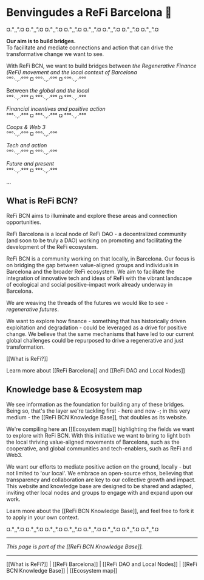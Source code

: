 # Benvingudes a ReFi Barcelona 🌱

¤.°¸¸°.¤ ¤.°¸¸°.¤ ¤.°¸¸°.¤ ¤.°¸¸°.¤ ¤.°¸¸°.¤ ¤.°¸¸°.¤ ¤.°¸¸°.¤ ¤.°¸¸°.¤

**Our aim is to build bridges.**  
To facilitate and mediate connections and action that can drive the transformative change we want to see.

With ReFi BCN, we want to build bridges between *the Regenerative Finance (ReFi) movement and the local context of Barcelona*  
°°°·.¸.·°°° ¤ °°°·.¸.·°°° ¤ °°°·.¸.·°°°  

Between *the global and the local*  
°°°·.¸.·°°° ¤ °°°·.¸.·°°° ¤ °°°·.¸.·°°°  

*Financial incentives and positive action*  
°°°·.¸.·°°° ¤ °°°·.¸.·°°° ¤ °°°·.¸.·°°°  

*Coops & Web 3*  
°°°·.¸.·°°° ¤ °°°·.¸.·°°°

*Tech and action*  
°°°·.¸.·°°° ¤ °°°·.¸.·°°° 

*Future and present*  
°°°·.¸.·°°° ¤ °°°·.¸.·°°° 

...

## What is ReFi BCN?

ReFi BCN aims to illuminate and explore these areas and connection opportunities.

ReFi Barcelona is a local node of ReFi DAO - a decentralized community (and soon to be truly a DAO) working on promoting and facilitating the development of the ReFi ecosystem.

ReFi BCN is a community working on that locally, in Barcelona. Our focus is on bridging the gap between value-aligned groups and individuals in Barcelona and the broader ReFi ecosystem. We aim to facilitate the integration of innovative tech and ideas of ReFi with the vibrant landscape of ecological and social positive-impact work already underway in Barcelona. 

We are weaving the threads of the futures we would like to see - *regenerative futures*.

We want to explore how finance - something that has historically driven exploitation and degradation - could be leveraged as a drive for positive change. We believe that the same mechanisms that have led to our current global challenges could be repurposed to drive a regenerative and just transformation.

[[What is ReFi?]]

Learn more about [[ReFi Barcelona]] and [[ReFi DAO and Local Nodes]]

## Knowledge base & Ecosystem map

We see information as the foundation for building any of these bridges. Being so, that's the layer we're tackling first - here and now -; in this very medium - the [[ReFi BCN Knowledge Base]], that doubles as its website.

We're compiling here an [[Ecosystem map]] highlighting the fields we want to explore with ReFi BCN. With this initiative we want to bring to light both the local thriving value-aligned movements of Barcelona, such as the cooperative, and global communities and tech-enablers, such as ReFi and Web3.

We want our efforts to mediate positive action on the ground, locally - but not limited to 'our local'. We embrace an open-source ethos, believing that transparency and collaboration are key to our collective growth and impact. This website and knowledge base are designed to be shared and adapted, inviting other local nodes and groups to engage with and expand upon our work.

Learn more about the [[ReFi BCN Knowledge Base]], and feel free to fork it to apply in your own context.

¤.°¸¸°.¤ ¤.°¸¸°.¤ ¤.°¸¸°.¤ ¤.°¸¸°.¤ ¤.°¸¸°.¤ ¤.°¸¸°.¤ ¤.°¸¸°.¤ ¤.°¸¸°.¤


---

*This page is part of the [[ReFi BCN Knowledge Base]].*

---

[[What is ReFi?]] | [[ReFi Barcelona]] | [[ReFi DAO and Local Nodes]] | [[ReFi BCN Knowledge Base]] | [[Ecosystem map]]

